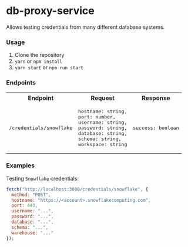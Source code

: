 # db-proxy-service

Allows testing credentials from many different database systems.

### Usage

1. Clone the repository
2. `yarn` or `npm install`
3. `yarn start` or `npm run start`

### Endpoints

<table>
  <tr>
    <th>Endpoint</th>
    <th>Request</th>
    <th>Response</th>
  </tr>
  <tr>
    <td><pre>/credentials/snowflake</pre></td>
    <td>
<pre>
hostname: string,
port: number,
username: string,
password: string,
database: string,
schema: string,
workspace: string
</pre>
    </td>
    <td>
<pre>
success: boolean
</pre>
    </td>
  </tr>
</table>

### Examples

Testing `Snowflake` credentials:

```js
fetch("http://localhost:3000/credentials/snowflake", {
  method: "POST",
  hostname: "https://<account>.snowflakecomputing.com",
  port: 443,
  username: "...",
  password: "...",
  database: "...",
  schema: "...",
  warehouse: "..."
});
```

